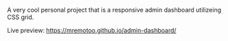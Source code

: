 A very cool personal project that is a responsive admin dashboard utilizeing CSS grid.

Live preview: https://mremotoo.github.io/admin-dashboard/